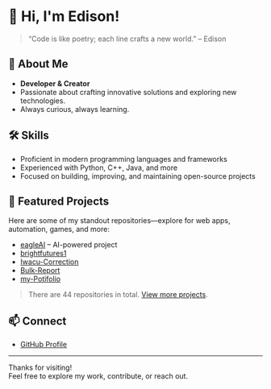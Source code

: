 # 👋 Hi, I'm Edison!

> “Code is like poetry; each line crafts a new world.” – Edison

## 🚀 About Me

- **Developer & Creator**
- Passionate about crafting innovative solutions and exploring new technologies.
- Always curious, always learning.

## 🛠️ Skills

- Proficient in modern programming languages and frameworks
- Experienced with Python, C++, Java, and more
- Focused on building, improving, and maintaining open-source projects

## 🌟 Featured Projects

Here are some of my standout repositories—explore for web apps, automation, games, and more:

- [eagleAI](https://github.com/iamedisonu/eagleAI) – AI-powered project
- [brightfutures1](https://github.com/iamedisonu/brightfutures1)
- [Iwacu-Correction](https://github.com/iamedisonu/Iwacu-Game)
- [Bulk-Report](https://github.com/iamedisonu/Bulk-Report)
- [my-Potifolio](https://github.com/iamedisonu/my-Potifolio)

> There are 44 repositories in total. [View more projects](https://github.com/iamedisonu?tab=repositories).

## 📫 Connect

- [GitHub Profile](https://github.com/iamedisonu)

---

Thanks for visiting!  
Feel free to explore my work, contribute, or reach out.
